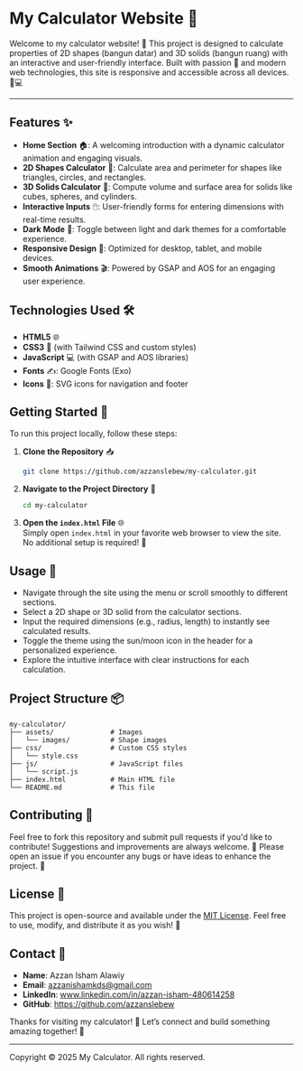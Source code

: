 # My Calculator Website 🧮

Welcome to my calculator website! 🚀 This project is designed to calculate properties of 2D shapes (bangun datar) and 3D solids (bangun ruang) with an interactive and user-friendly interface. Built with passion 💙 and modern web technologies, this site is responsive and accessible across all devices. 📱💻

---

## Features ✨
- **Home Section** 🏠: A welcoming introduction with a dynamic calculator animation and engaging visuals.
- **2D Shapes Calculator** 📏: Calculate area and perimeter for shapes like triangles, circles, and rectangles.
- **3D Solids Calculator** 📐: Compute volume and surface area for solids like cubes, spheres, and cylinders.
- **Interactive Inputs** 🖱️: User-friendly forms for entering dimensions with real-time results.
- **Dark Mode** 🌙: Toggle between light and dark themes for a comfortable experience.
- **Responsive Design** 📱: Optimized for desktop, tablet, and mobile devices.
- **Smooth Animations** 🎬: Powered by GSAP and AOS for an engaging user experience.

## Technologies Used 🛠️
- **HTML5** 🌐
- **CSS3** 🎨 (with Tailwind CSS and custom styles)
- **JavaScript** 💻 (with GSAP and AOS libraries)
- **Fonts** ✍️: Google Fonts (Exo)
- **Icons** 🌟: SVG icons for navigation and footer

## Getting Started 🚀
To run this project locally, follow these steps:

1. **Clone the Repository** 📥  
   ```bash
   git clone https://github.com/azzanslebew/my-calculator.git
   ```

2. **Navigate to the Project Directory** 📂  
   ```bash
   cd my-calculator
   ```

3. **Open the `index.html` File** 🌐  
   Simply open `index.html` in your favorite web browser to view the site. No additional setup is required! 🎉

## Usage 📝
- Navigate through the site using the menu or scroll smoothly to different sections.
- Select a 2D shape or 3D solid from the calculator sections.
- Input the required dimensions (e.g., radius, length) to instantly see calculated results.
- Toggle the theme using the sun/moon icon in the header for a personalized experience.
- Explore the intuitive interface with clear instructions for each calculation.

## Project Structure 📦
```
my-calculator/
├── assets/              # Images
│   └── images/          # Shape images
├── css/                 # Custom CSS styles
│   └── style.css
├── js/                  # JavaScript files
│   └── script.js
├── index.html           # Main HTML file
└── README.md            # This file
```

## Contributing 🤝
Feel free to fork this repository and submit pull requests if you'd like to contribute! Suggestions and improvements are always welcome. 🌱 Please open an issue if you encounter any bugs or have ideas to enhance the project. 🐛

## License 📜
This project is open-source and available under the [MIT License](LICENSE). Feel free to use, modify, and distribute it as you wish! 🎁

## Contact 📧
- **Name**: Azzan Isham Alawiy  
- **Email**: azzanishamkds@gmail.com  
- **LinkedIn**: www.linkedin.com/in/azzan-isham-480614258  
- **GitHub**: https://github.com/azzanslebew 

Thanks for visiting my calculator! 🚀 Let’s connect and build something amazing together! 🌟

---

Copyright © 2025 My Calculator. All rights reserved.
